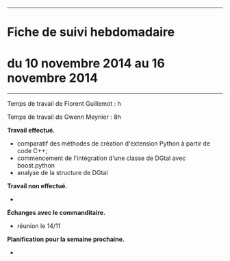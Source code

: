 *****
# Fiche de suivi hebdomadaire
# du 10 novembre 2014 au 16 novembre 2014
*****

Temps de travail de Florent Guillemot : h

Temps de travail de Gwenn Meynier : 8h

__Travail effectué.__

* comparatif des méthodes de création d'extension Python à partir de code C++;
* commencement de l'intégration d'une classe de DGtal avec boost.python
* analyse de la structure de DGtal

__Travail non effectué.__

* 

__Échanges avec le commanditaire.__

* réunion le 14/11

__Planification pour la semaine prochaine.__

* 

